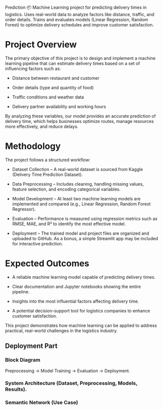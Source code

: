 Prediction
📦 Machine Learning project for predicting delivery times in logistics. Uses real-world data to analyze factors like distance, traffic, and order details. Trains and evaluates models (Linear Regression, Random Forest) to optimize delivery schedules and improve customer satisfaction.


# Project Overview

The primary objective of this project is to design and implement a machine learning pipeline that can estimate delivery times based on a set of influencing factors such as:

- Distance between restaurant and customer

- Order details (type and quantity of food)

- Traffic conditions and weather data

- Delivery partner availability and working hours

By analyzing these variables, our model provides an accurate prediction of delivery time, which helps businesses optimize routes, manage resources more effectively, and reduce delays.


# Methodology

The project follows a structured workflow:

- Dataset Collection – A real-world dataset is sourced from Kaggle (Delivery Time Prediction Dataset).

- Data Preprocessing – Includes cleaning, handling missing values, feature selection, and encoding categorical variables.

- Model Development – At least two machine learning models are implemented and compared (e.g., Linear Regression, Random Forest Regressor).

- Evaluation – Performance is measured using regression metrics such as RMSE, MAE, and R² to identify the most effective model.

- Deployment – The trained model and project files are organized and uploaded to GitHub. As a bonus, a simple Streamlit app may be included for interactive prediction.



# Expected Outcomes

- A reliable machine learning model capable of predicting delivery times.

- Clear documentation and Jupyter notebooks showing the entire pipeline.

- Insights into the most influential factors affecting delivery time.

- A potential decision-support tool for logistics companies to enhance customer satisfaction.

This project demonstrates how machine learning can be applied to address practical, real-world challenges in the logistics industry.


## Deployment Part

### Block Diagram
Preprocessing → Model Training → Evaluation → Deployment.  


### System Architecture (Dataset, Preprocessing, Models, Results).  


### Semantic Network (Use Case)  

